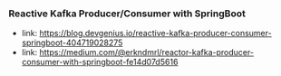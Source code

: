 ### Reactive Kafka Producer/Consumer with SpringBoot

* link: https://blog.devgenius.io/reactive-kafka-producer-consumer-springboot-404719028275
* link: https://medium.com/@erkndmrl/reactor-kafka-producer-consumer-with-springboot-fe14d07d5616
